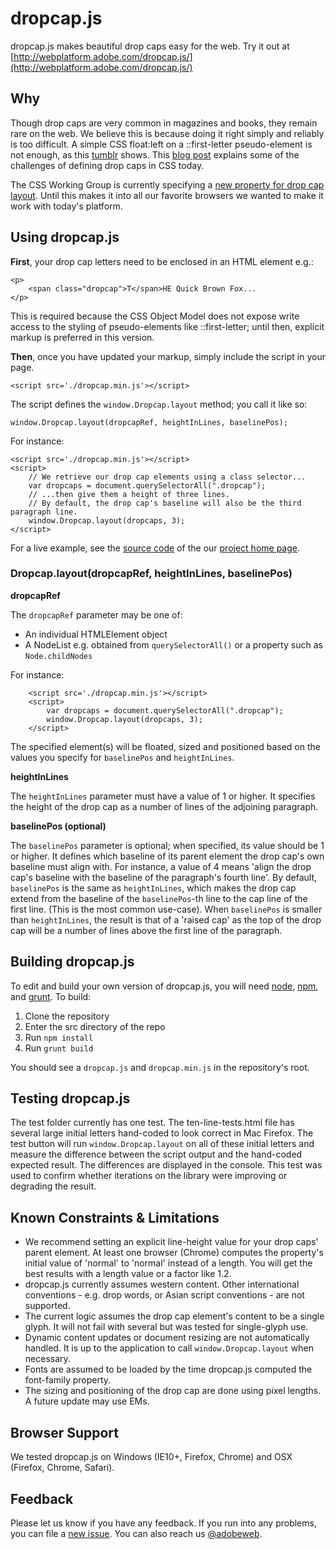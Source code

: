 dropcap.js
===========

dropcap.js makes beautiful drop caps easy for the web. Try it out at [http://webplatform.adobe.com/dropcap.js/](http://webplatform.adobe.com/dropcap.js/)

## Why
Though drop caps are very common in magazines and books, they remain rare on the web. We believe this is because doing it right simply and reliably is too difficult. A simple CSS float:left on a ::first-letter pseudo-element is not enough, as this [tumblr][tumblr] shows. This [blog post][blog] explains some of the challenges of defining drop caps in CSS today.

The CSS Working Group is currently specifying a [new property for drop cap layout][initial-letter]. Until this makes it into all our favorite browsers we wanted to make it work with today's platform. 

## Using dropcap.js

**First**, your drop cap letters need to be enclosed in an HTML element e.g.:

    <p>
        <span class="dropcap">T</span>HE Quick Brown Fox...
    </p>

This is required because the CSS Object Model does not expose write access to the styling of pseudo-elements like ::first-letter; until then, explicit markup is preferred in this version.

**Then**, once you have updated your markup, simply include the script in your page.
   
    <script src='./dropcap.min.js'></script>

The script defines the `window.Dropcap.layout` method; you call it like so:

    window.Dropcap.layout(dropcapRef, heightInLines, baselinePos);

For instance:

    <script src='./dropcap.min.js'></script>
    <script>
        // We retrieve our drop cap elements using a class selector...
        var dropcaps = document.querySelectorAll(".dropcap"); 
        // ...then give them a height of three lines. 
        // By default, the drop cap's baseline will also be the third paragraph line.
        window.Dropcap.layout(dropcaps, 3); 
    </script>

For a live example, see the [source code][site-page] of the our [project home page][project-home].
    
### Dropcap.layout(dropcapRef, heightInLines, baselinePos)

**dropcapRef**

The `dropcapRef` parameter may be one of:

* An individual HTMLElement object 
* A NodeList e.g. obtained from `querySelectorAll()` or a property such as `Node.childNodes` 

For instance:

		<script src='./dropcap.min.js'></script>
		<script>
			var dropcaps = document.querySelectorAll(".dropcap");
    		window.Dropcap.layout(dropcaps, 3);
    	</script>
		
 
The specified element(s) will be floated, sized and positioned based on the values you specify for `baselinePos` and `heightInLines`.

**heightInLines**

The `heightInLines` parameter must have a value of 1 or higher. It specifies the height of the drop cap as a number of lines of the adjoining paragraph. 

**baselinePos (optional)**

The `baselinePos` parameter is optional; when specified, its value should be 1 or higher. It defines which baseline of its parent element the drop cap's own baseline must align with. For instance, a value of 4 means 'align the drop cap's baseline with the baseline of the paragraph's fourth line'. By default, `baselinePos` is the same as `heightInLines`, which makes the drop cap extend from the baseline of the `baselinePos`-th line to the cap line of the first line. (This is the most common use-case). When `baselinePos` is smaller than `heightInLines`, the result is that of a 'raised cap' as the top of the drop cap will be a number of lines above the first line of the paragraph.


## Building dropcap.js

To edit and build your own version of dropcap.js, you will need [node][node], [npm][npm], and [grunt][grunt]. To build:

1. Clone the repository
2. Enter the src directory of the repo
3. Run `npm install`
4. Run `grunt build`

You should see a `dropcap.js` and `dropcap.min.js` in the repository's root.

## Testing dropcap.js

The test folder currently has one test. The ten-line-tests.html file has
several large initial letters hand-coded to look correct in Mac Firefox.
The test button will run `window.Dropcap.layout` on all of these initial
letters and measure the difference between the script output and the
hand-coded expected result. The differences are displayed in the console.
This test was used to confirm whether iterations on the library were
improving or degrading the result.

## Known Constraints & Limitations

* We recommend setting an explicit line-height value for your drop caps' parent element. At least one browser (Chrome) computes the property's initial value of 'normal' to 'normal' instead of a length. You will get the best results with a length value or a factor like 1.2.
* dropcap.js currently assumes western content. Other international conventions - e.g. drop words, or Asian script conventions - are not supported.
* The current logic assumes the drop cap element's content to be a single glyph. It will not fail with several but was tested for single-glyph use.
* Dynamic content updates or document resizing are not automatically handled. It is up to the application to call `window.Dropcap.layout` when necessary.
* Fonts are assumed to be loaded by the time dropcap.js computed the font-family property.
* The sizing and positioning of the drop cap are done using pixel lengths. A future update may use EMs.

## Browser Support

We tested dropcap.js on Windows (IE10+, Firefox, Chrome) and OSX (Firefox, Chrome, Safari).

## Feedback

Please let us know if you have any feedback. If you run into any problems, you can file a [new issue][new-issue]. You can also reach us [@adobeweb][twitter].


[tumblr]: http://dauwhe.tumblr.com/
[initial-letter]: http://dev.w3.org/csswg/css-inline/#DropInitial
[node]: http://nodejs.org
[npm]: http://www.npmjs.org
[grunt]: http://gruntjs.com
[blog]: http://blogs.adobe.com/webplatform/2014/10/02/drop-caps-are-beautiful/
[site-page]: https://github.com/adobe-webplatform/dropcap.js/blob/gh-pages/index.html
[project-home]: http://webplatform.adobe.com/dropcap.js/
[new-issue]: https://github.com/adobe-webplatform/dropcap.js/issues/new
[twitter]: http://twitter.com/adobeweb


